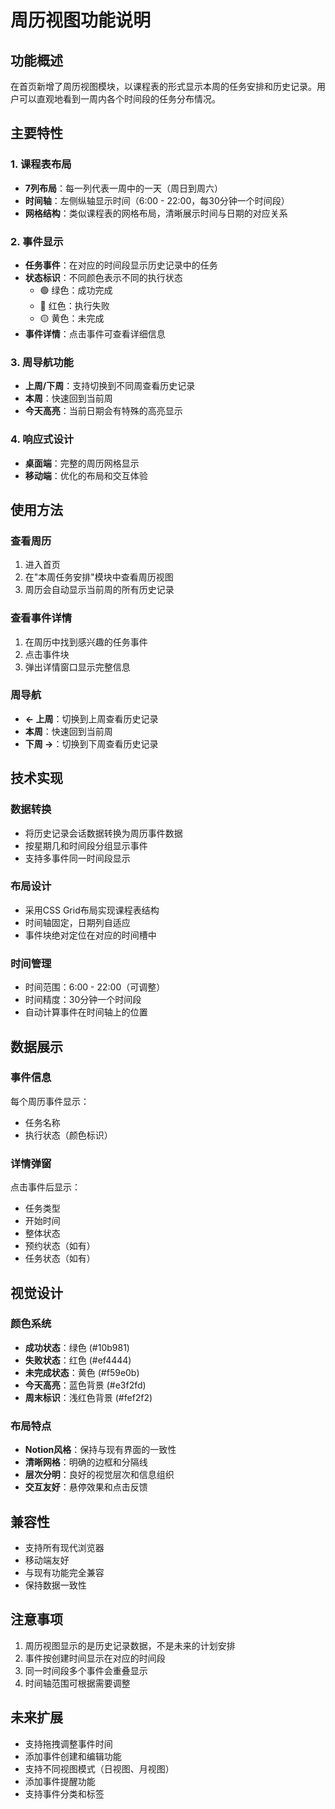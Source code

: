 # 周历视图功能说明

## 功能概述

在首页新增了周历视图模块，以课程表的形式显示本周的任务安排和历史记录。用户可以直观地看到一周内各个时间段的任务分布情况。

## 主要特性

### 1. 课程表布局
- **7列布局**：每一列代表一周中的一天（周日到周六）
- **时间轴**：左侧纵轴显示时间（6:00 - 22:00，每30分钟一个时间段）
- **网格结构**：类似课程表的网格布局，清晰展示时间与日期的对应关系

### 2. 事件显示
- **任务事件**：在对应的时间段显示历史记录中的任务
- **状态标识**：不同颜色表示不同的执行状态
  - 🟢 绿色：成功完成
  - 🔴 红色：执行失败
  - 🟡 黄色：未完成
- **事件详情**：点击事件可查看详细信息

### 3. 周导航功能
- **上周/下周**：支持切换到不同周查看历史记录
- **本周**：快速回到当前周
- **今天高亮**：当前日期会有特殊的高亮显示

### 4. 响应式设计
- **桌面端**：完整的周历网格显示
- **移动端**：优化的布局和交互体验

## 使用方法

### 查看周历
1. 进入首页
2. 在"本周任务安排"模块中查看周历视图
3. 周历会自动显示当前周的所有历史记录

### 查看事件详情
1. 在周历中找到感兴趣的任务事件
2. 点击事件块
3. 弹出详情窗口显示完整信息

### 周导航
- **← 上周**：切换到上周查看历史记录
- **本周**：快速回到当前周
- **下周 →**：切换到下周查看历史记录

## 技术实现

### 数据转换
- 将历史记录会话数据转换为周历事件数据
- 按星期几和时间段分组显示事件
- 支持多事件同一时间段显示

### 布局设计
- 采用CSS Grid布局实现课程表结构
- 时间轴固定，日期列自适应
- 事件块绝对定位在对应的时间槽中

### 时间管理
- 时间范围：6:00 - 22:00（可调整）
- 时间精度：30分钟一个时间段
- 自动计算事件在时间轴上的位置

## 数据展示

### 事件信息
每个周历事件显示：
- 任务名称
- 执行状态（颜色标识）

### 详情弹窗
点击事件后显示：
- 任务类型
- 开始时间
- 整体状态
- 预约状态（如有）
- 任务状态（如有）

## 视觉设计

### 颜色系统
- **成功状态**：绿色 (#10b981)
- **失败状态**：红色 (#ef4444)
- **未完成状态**：黄色 (#f59e0b)
- **今天高亮**：蓝色背景 (#e3f2fd)
- **周末标识**：浅红色背景 (#fef2f2)

### 布局特点
- **Notion风格**：保持与现有界面的一致性
- **清晰网格**：明确的边框和分隔线
- **层次分明**：良好的视觉层次和信息组织
- **交互友好**：悬停效果和点击反馈

## 兼容性

- 支持所有现代浏览器
- 移动端友好
- 与现有功能完全兼容
- 保持数据一致性

## 注意事项

1. 周历视图显示的是历史记录数据，不是未来的计划安排
2. 事件按创建时间显示在对应的时间段
3. 同一时间段多个事件会重叠显示
4. 时间轴范围可根据需要调整

## 未来扩展

- 支持拖拽调整事件时间
- 添加事件创建和编辑功能
- 支持不同视图模式（日视图、月视图）
- 添加事件提醒功能
- 支持事件分类和标签

